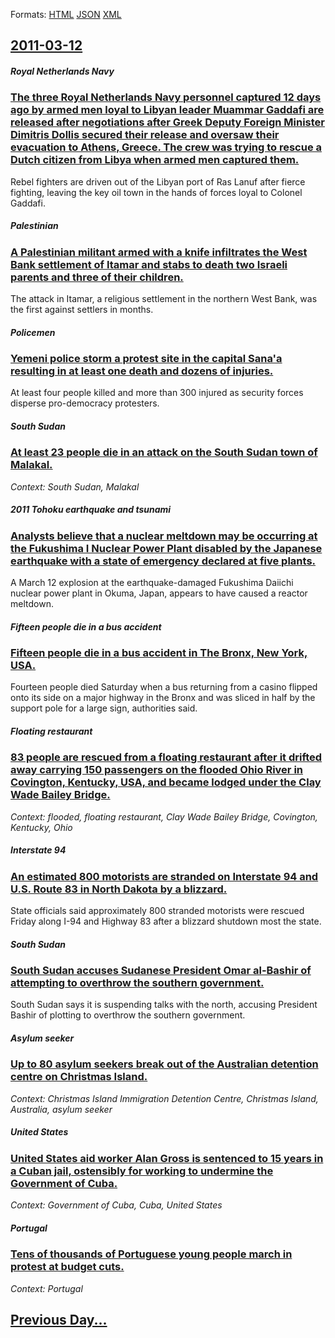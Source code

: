 
Formats: [HTML](2011/03/12/index.html)  [JSON](2011/03/12/index.json)  [XML](2011/03/12/index.xml)  

## [2011-03-12](/news/2011/03/12/index.md)

##### Royal Netherlands Navy
### [The three Royal Netherlands Navy personnel captured 12 days ago by armed men loyal to Libyan leader Muammar Gaddafi are released after negotiations after Greek Deputy Foreign Minister Dimitris Dollis secured their release and oversaw their evacuation to Athens, Greece. The crew was trying to rescue a Dutch citizen from Libya when armed men captured them. ](/news/2011/03/12/the-three-royal-netherlands-navy-personnel-captured-12-days-ago-by-armed-men-loyal-to-libyan-leader-muammar-gaddafi-are-released-after-negot.md)
Rebel fighters are driven out of the Libyan port of Ras Lanuf after fierce fighting, leaving the key oil town in the hands of forces loyal to Colonel Gaddafi.

##### Palestinian
### [A Palestinian militant armed with a knife infiltrates the West Bank settlement of Itamar and stabs to death two Israeli parents and three of their children. ](/news/2011/03/12/a-palestinian-militant-armed-with-a-knife-infiltrates-the-west-bank-settlement-of-itamar-and-stabs-to-death-two-israeli-parents-and-three-of.md)
The attack in Itamar, a religious settlement in the northern West Bank, was the first against settlers in months.

##### Policemen
### [Yemeni police storm a protest site in the capital Sana'a resulting in at least one death and dozens of injuries. ](/news/2011/03/12/yemeni-police-storm-a-protest-site-in-the-capital-sana-a-resulting-in-at-least-one-death-and-dozens-of-injuries.md)
At least four people killed and more than 300 injured as security forces disperse pro-democracy protesters.

##### South Sudan
### [At least 23 people die in an attack on the South Sudan town of Malakal. ](/news/2011/03/12/at-least-23-people-die-in-an-attack-on-the-south-sudan-town-of-malakal.md)
_Context: South Sudan, Malakal_

##### 2011 Tohoku earthquake and tsunami
### [Analysts believe that a nuclear meltdown may be occurring at the Fukushima I Nuclear Power Plant disabled by the Japanese earthquake with a state of emergency declared at five plants. ](/news/2011/03/12/analysts-believe-that-a-nuclear-meltdown-may-be-occurring-at-the-fukushima-i-nuclear-power-plant-disabled-by-the-japanese-earthquake-with-a.md)
A March 12 explosion at the earthquake-damaged Fukushima Daiichi nuclear power plant in Okuma, Japan, appears to have caused a reactor meltdown.

##### Fifteen people die in a bus accident
### [Fifteen people die in a bus accident in The Bronx, New York, USA. ](/news/2011/03/12/fifteen-people-die-in-a-bus-accident-in-the-bronx-new-york-usa.md)
Fourteen people died Saturday when a bus returning from a casino flipped onto its side on a major highway in the Bronx and was sliced in half by the support pole for a large sign, authorities said. 

##### Floating restaurant
### [83 people are rescued from a floating restaurant after it drifted away carrying 150 passengers on the flooded Ohio River in Covington, Kentucky, USA, and became lodged under the Clay Wade Bailey Bridge. ](/news/2011/03/12/83-people-are-rescued-from-a-floating-restaurant-after-it-drifted-away-carrying-150-passengers-on-the-flooded-ohio-river-in-covington-kentu.md)
_Context: flooded, floating restaurant, Clay Wade Bailey Bridge, Covington, Kentucky, Ohio_

##### Interstate 94
### [An estimated 800 motorists are stranded on Interstate 94 and U.S. Route 83 in North Dakota by a blizzard. ](/news/2011/03/12/an-estimated-800-motorists-are-stranded-on-interstate-94-and-u-s-route-83-in-north-dakota-by-a-blizzard.md)
State officials said approximately 800 stranded motorists were rescued Friday along I-94 and Highway 83 after a blizzard shutdown most the state.

##### South Sudan
### [South Sudan accuses Sudanese President Omar al-Bashir of attempting to overthrow the southern government. ](/news/2011/03/12/south-sudan-accuses-sudanese-president-omar-al-bashir-of-attempting-to-overthrow-the-southern-government.md)
South Sudan says it is suspending talks with the north, accusing President Bashir of plotting to overthrow the southern government.

##### Asylum seeker
### [Up to 80 asylum seekers break out of the Australian detention centre on Christmas Island. ](/news/2011/03/12/up-to-80-asylum-seekers-break-out-of-the-australian-detention-centre-on-christmas-island.md)
_Context: Christmas Island Immigration Detention Centre, Christmas Island, Australia, asylum seeker_

##### United States
### [United States aid worker Alan Gross is sentenced to 15 years in a Cuban jail, ostensibly for working to undermine the Government of Cuba. ](/news/2011/03/12/united-states-aid-worker-alan-gross-is-sentenced-to-15-years-in-a-cuban-jail-ostensibly-for-working-to-undermine-the-government-of-cuba.md)
_Context: Government of Cuba, Cuba, United States_

##### Portugal
### [Tens of thousands of Portuguese young people march in protest at budget cuts. ](/news/2011/03/12/tens-of-thousands-of-portuguese-young-people-march-in-protest-at-budget-cuts.md)
_Context: Portugal_

## [Previous Day...](/news/2011/03/11/index.md)

